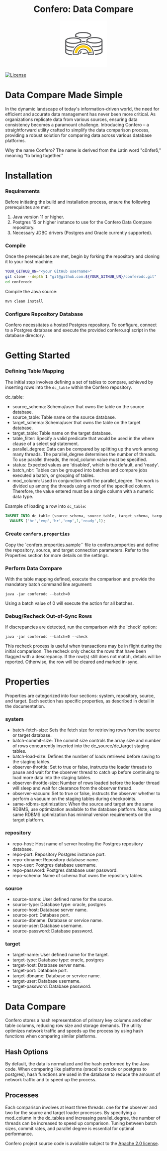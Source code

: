 <h1 align="center">Confero: Data Compare</h1>
<p align="center">
  <img width="150" src="docs/static/logos/icons_multidb.svg" alt="Confero: Data Compare Utility"/>
</p>

[![License](https://img.shields.io/github/license/CrunchyData/postgres-operator)](LICENSE.md)

# Data Compare Made Simple

In the dynamic landscape of today's information-driven world, the need for efficient and accurate data management has never been more critical. As organizations replicate data from various sources, ensuring data consistency becomes a paramount challenge. Introducing Confero –  a straightforward utility crafted to simplify the data comparison process, providing a robust solution for comparing data across various database platforms.

Why the name Confero? The name is derived from the Latin word "cōnferō," meaning "to bring together."

# Installation

### Requirements
Before initiating the build and installation process, ensure the following prerequisites are met:

1. Java version 11 or higher.
2. Postgres 15 or higher instance to use for the Confero Data Compare repository.
3. Necessary JDBC drivers (Postgres and Oracle currently supported).

### Compile
Once the prerequisites are met, begin by forking the repository and cloning it to your host machine:

```sh
YOUR_GITHUB_UN="<your GitHub username>"
git clone --depth 1 "git@github.com:${YOUR_GITHUB_UN}/conferodc.git"
cd conferodc
```

Compile the Java source:

```sh
mvn clean install
```
### Configure Repository Database
Confero necessitates a hosted Postgres repository. To configure, connect to a Postgres database and execute the provided confero.sql script in the database directory.

# Getting Started

### Defining Table Mapping
The initial step involves defining a set of tables to compare, achieved by inserting rows into the `dc_table` within the Confero repository.


dc_table:
- source_schema: Schema/user that owns the table on the source database.
- source_table: Table name on the source database.
- target_schema:  Schema/user that owns the table on the target database.
- target_table: Table name on the target database.
- table_filter:  Specify a valid predicate that would be used in the where clause of a select sql statement.
- parallel_degree:  Data can be compared by splitting up the work among many threads.  The parallel_degree determines the number of threads.  To use parallel threads, the mod_column value must be specified.
- status: Expected values are 'disabled', which is the default, and 'ready'.
- batch_nbr:  Tables can be grouped into batches and compare jobs executed a batch, or grouping of tables.
- mod_column:  Used in conjunction with the parallel_degree.  The work is divided up among the threads using a mod of the specified column.  Therefore, the value entered must be a single column with a numeric data type.

Example of loading a row into `dc_table`:


```sql
INSERT INTO dc_table (source_schema, source_table, target_schema, target_table, parallel_degree, status, batch_nbr)
  VALUES ('hr','emp','hr','emp',1,'ready',1);
```

### Create `confero.properties`
Copy the `confero.properties.sample`` file to confero.properties and define the repository, source, and target connection parameters.  Refer to the Properties section for more details on the settings.

### Perform Data Compare
With the table mapping defined, execute the comparison and provide the mandatory batch command line argument:

```shell
java -jar conferodc --batch=0
```

Using a batch value of 0 will execute the action for all batches.

### Debug/Recheck Out-of-Sync Rows
If discrepancies are detected, run the comparison with the 'check' option:

```shell
java -jar conferodc --batch=0 --check
```

This recheck process is useful when transactions may be in flight during the initial comparison.  The recheck only checks the rows that have been flagged with a descrepancy.  If the row(s) still does not match, details will be reported.  Otherwise, the row will be cleared and marked in-sync.


# Properties
Properties are categorized into four sections: system, repository, source, and target. Each section has specific properties, as described in detail in the documentation.

### system
- batch-fetch-size: Sets the fetch size for retrieving rows from the source or target database.
- batch-commit-size:  The commit size controls the array size and number of rows concurrently inserted into the dc_source/dc_target staging tables.
- batch-load-size:  Defines the number of loads retrieved before saving to the staging tables.
- observer-throttle:  Set to true or false, instructs the loader threads to pause and wait for the observer thread to catch up before continuing to load more data into the staging tables.
- observer-throttle-size:  Number of rows loaded before the loader thread will sleep and wait for clearance from the observer thread.
- observer-vacuum:  Set to true or false, instructs the observer whether to perform a vacuum on the staging tables during checkpoints.
- same-rdbms-optimization: When the source and target are the same RDBMS, use optimization available to the database platform.  Note, using same RDBMS optimization has minimal version requirements on the target platform.

### repository
- repo-host: Host name of server hosting the Postgres repository database.
- repo-port:  Repository Postgres instance port.
- repo-dbname:  Repository database name.
- repo-user:  Postgres database username.
- repo-password:  Postgres database user password.
- repo-schema:  Name of schema that owns the repository tables.

### source
- source-name:  User defined name for the source.
- source-type:  Database type: oracle, postgres
- source-host:  Database server name.
- source-port:  Database port.
- source-dbname:  Database or service name.
- source-user:   Database username.
- source-password:  Database password.

### target
- target-name:  User defined name for the target.
- target-type:  Database type: oracle, postgres
- target-host:  Database server name.
- target-port:  Database port.
- target-dbname:  Database or service name.
- target-user:  Database username.
- target-password:  Database password.


# Data Compare
Confero stores a hash representation of primary key columns and other table columns, reducing row size and storage demands. The utility optimizes network traffic and speeds up the process by using hash functions when comparing similar platforms.

## Hash Options
By default, the data is normalized and the hash performed by the Java code.  When comparing like platforms (oracel to oracle or postgres to postgres), hash functions are used in the database to reduce the amount of network traffic and to speed up the process.

## Processes
Each comparison involves at least three threads: one for the observer and two for the source and target loader processes. By specifying a mod_column in the dc_tables and increasing parallel_degree, the number of threads can be increased to speed up comparison. Tuning between batch sizes, commit rates, and parallel degree is essential for optimal performance.


Confero project source code is available subject to the [Apache 2.0 license](LICENSE.md).